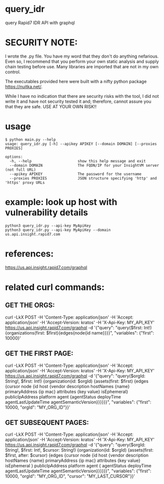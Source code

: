 # query_idr
query Rapid7 IDR API with graphql

# SECURITY NOTE:
I wrote the .py file.  You have my word that they don't do anything nefarious.  Even so, I recommend that you perform
your own static analysis and supply chain testing before use.  Many libraries are imported that are not in my own control.

The executables provided here were built with a nifty python package https://nuitka.net/. 

While I have no indication that there are security risks with the tool, I did not write it and have not security tested 
it and; therefore, cannot assure you that they are safe.  USE AT YOUR OWN RISK!! 

# usage
```
$ python main.py --help
usage: query_idr.py [-h] --apikey APIKEY [--domain DOMAIN] [--proxies PROXIES]

options:
  -h, --help                     show this help message and exit
  --domain DOMAIN                The FQDN/IP for your InsightVM server (not full URL)
  --apikey APIKEY                The password for the username
  --proxies PROXIES              JSON structure specifying 'http' and 'https' proxy URLs
```


# example: look up host with vulnerability details
`python3 query_idr.py --api-key MyApiKey`<br>
`python3 query_idr.py --api-key MyApiKey --domain us.api.insight.rapid7.com`<br>

# references: 
https://us.api.insight.rapid7.com/graphql<br>

# related curl commands:
## GET THE ORGS:
curl -LkX POST -H 'Content-Type: application/json' -H 'Accept: application/json' -H 'Accept-Version: kratos' -H 'X-Api-Key: MY_API_KEY' https://us.api.insight.rapid7.com/graphql -d '{"query": "query($first: Int!){organizations(first: $first){edges{node{id name}}}}", "variables": {"first": 10000}'

## GET THE FIRST PAGE:
curl -LkX POST -H 'Content-Type: application/json' -H 'Accept: application/json' -H 'Accept-Version: kratos' -H 'X-Api-Key: MY_API_KEY' https://us.api.insight.rapid7.com/graphql -d '{"query": "query($orgId: String!, $first: Int!) {organization(id: $orgId) {assets(first: $first) {edges {cursor node {id host {vendor
description hostNames {name} primaryAddress {ip mac} attributes {key value} isEphemeral} publicIpAddress platform agent {agentStatus deployTime agentLastUpdateTime agentSemanticVersion}}}}}}", "variables": {"first": 10000, "orgId": "MY_ORG_ID"}}'

## GET SUBSEQUENT PAGES:
curl -LkX POST -H 'Content-Type: application/json' -H 'Accept: application/json' -H 'Accept-Version: kratos' -H 'X-Api-Key: MY_API_KEY' https://us.api.insight.rapid7.com/graphql -d '{"query": "query($orgId: String!, $first: Int!, $cursor: String!) {organization(id: $orgId) {assets(first: $first, after: $cursor) {edges {cursor node {id host {vendor description hostNames {name} primaryAddress {ip mac} attributes {key value} isEphemeral } publicIpAddress platform agent { agentStatus deployTime agentLastUpdateTime agentSemanticVersion}}}}}}", "variables": {"first": 10000, "orgId": "MY_ORG_ID", "cursor": "MY_LAST_CURSOR"}}'
